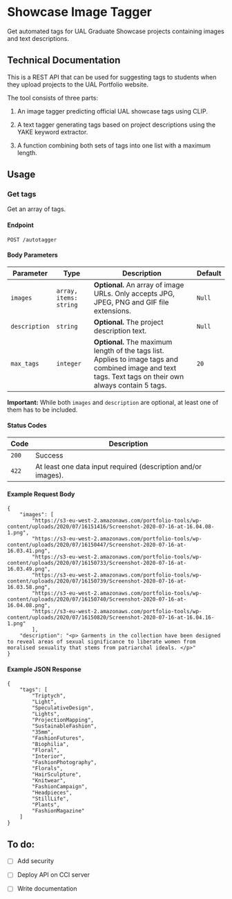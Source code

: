 # Showcase Image Tagger
 
 Get automated tags for UAL Graduate Showcase projects containing images and text descriptions. 

## Technical Documentation

This is a REST API that can be used for suggesting tags to students when they upload projects to the UAL Portfolio website.
 
The tool consists of three parts:

 1. An image tagger predicting official UAL showcase tags using CLIP.

 2. A text tagger generating tags based on project descriptions using the YAKE keyword extractor. 

 3. A function combining both sets of tags into one list with a maximum length. 


## Usage

### Get tags 
Get an array of tags.

#### Endpoint

`POST /autotagger`

#### Body Parameters

|Parameter|Type|Description|Default|   
|---------|----|-----------|-------|     
`images`|`array, items: string`| **Optional.** An array of image URLs. Only accepts JPG, JPEG, PNG and GIF file extensions.|`Null`  
`description`| `string`| **Optional.** The project description text.|`Null`
|`max_tags`|`integer`|**Optional.** The maximum length of the tags list. Applies to image tags and combined image and text tags. Text tags on their own always contain 5 tags.|`20`



**Important:** While both `images` and `description` are optional, at least one of them has to be included. 

#### Status Codes

|Code|Description|
|----|-----------|
|`200`|Success|
|`422`|At least one data input required (description and/or images).|


#### Example Request Body
```
{
    "images": [
        "https://s3-eu-west-2.amazonaws.com/portfolio-tools/wp-content/uploads/2020/07/16151416/Screenshot-2020-07-16-at-16.04.08-1.png",
        "https://s3-eu-west-2.amazonaws.com/portfolio-tools/wp-content/uploads/2020/07/16150447/Screenshot-2020-07-16-at-16.03.41.png",
        "https://s3-eu-west-2.amazonaws.com/portfolio-tools/wp-content/uploads/2020/07/16150733/Screenshot-2020-07-16-at-16.03.49.png",
        "https://s3-eu-west-2.amazonaws.com/portfolio-tools/wp-content/uploads/2020/07/16150739/Screenshot-2020-07-16-at-16.03.58.png",
        "https://s3-eu-west-2.amazonaws.com/portfolio-tools/wp-content/uploads/2020/07/16150740/Screenshot-2020-07-16-at-16.04.08.png",
        "https://s3-eu-west-2.amazonaws.com/portfolio-tools/wp-content/uploads/2020/07/16150820/Screenshot-2020-07-16-at-16.04.16-1.png"
        ],
    "description": "<p> Garments in the collection have been designed to reveal areas of sexual significance to liberate women from moralised sexuality that stems from patriarchal ideals. </p>"
}
```

#### Example JSON Response

```
{
    "tags": [
        "Triptych",
        "Light",
        "SpeculativeDesign",
        "Lights",
        "ProjectionMapping",
        "SustainableFashion",
        "35mm",
        "FashionFutures",
        "Biophilia",
        "Floral",
        "Interior",
        "FashionPhotography",
        "Florals",
        "HairSculpture",
        "Knitwear",
        "FashionCampaign",
        "Headpieces",
        "StillLife",
        "Plants",
        "FashionMagazine"
    ]
}
```






## To do:
- [ ] Add security 
- [ ] Deploy API on CCI server
- [ ] Write documentation

